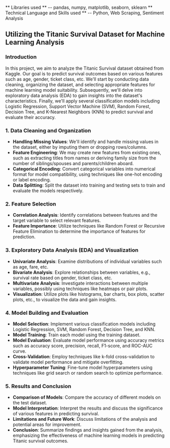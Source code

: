** Libraries used ** -- pandas, numpy, matplotlib, seaborn, sklearn
** Technical Language and Skills used ** -- Python, Web Scraping, Sentiment Analysis

## Utilizing the Titanic Survival Dataset for Machine Learning Analysis

### Introduction
In this project, we aim to analyze the Titanic Survival dataset obtained from Kaggle. Our goal is to predict survival outcomes based on various features such as age, gender, ticket class, etc. We'll start by conducting data cleaning, organizing the dataset, and selecting appropriate features for machine learning model suitability. Subsequently, we'll delve into exploratory data analysis (EDA) to gain insights into the dataset's characteristics. Finally, we'll apply several classification models including Logistic Regression, Support Vector Machine (SVM), Random Forest, Decision Tree, and K-Nearest Neighbors (KNN) to predict survival and evaluate their accuracy.

### 1. Data Cleaning and Organization
- **Handling Missing Values**: We'll identify and handle missing values in the dataset, either by imputing them or dropping rows/columns.
- **Feature Engineering**: We may create new features from existing ones, such as extracting titles from names or deriving family size from the number of siblings/spouses and parents/children aboard.
- **Categorical Encoding**: Convert categorical variables into numerical format for model compatibility, using techniques like one-hot encoding or label encoding.
- **Data Splitting**: Split the dataset into training and testing sets to train and evaluate the models respectively.

### 2. Feature Selection
- **Correlation Analysis**: Identify correlations between features and the target variable to select relevant features.
- **Feature Importance**: Utilize techniques like Random Forest or Recursive Feature Elimination to determine the importance of features for prediction.

### 3. Exploratory Data Analysis (EDA) and Visualization
- **Univariate Analysis**: Examine distributions of individual variables such as age, fare, etc.
- **Bivariate Analysis**: Explore relationships between variables, e.g., survival rate based on gender, ticket class, etc.
- **Multivariate Analysis**: Investigate interactions between multiple variables, possibly using techniques like heatmaps or pair plots.
- **Visualization**: Utilize plots like histograms, bar charts, box plots, scatter plots, etc., to visualize the data and gain insights.

### 4. Model Building and Evaluation
- **Model Selection**: Implement various classification models including Logistic Regression, SVM, Random Forest, Decision Tree, and KNN.
- **Model Training**: Train each model using the training dataset.
- **Model Evaluation**: Evaluate model performance using accuracy metrics such as accuracy score, precision, recall, F1-score, and ROC-AUC curve.
- **Cross-Validation**: Employ techniques like k-fold cross-validation to validate model performance and mitigate overfitting.
- **Hyperparameter Tuning**: Fine-tune model hyperparameters using techniques like grid search or random search to optimize performance.

### 5. Results and Conclusion
- **Comparison of Models**: Compare the accuracy of different models on the test dataset.
- **Model Interpretation**: Interpret the results and discuss the significance of various features in predicting survival.
- **Limitations and Future Work**: Discuss limitations of the analysis and potential areas for improvement.
- **Conclusion**: Summarize findings and insights gained from the analysis, emphasizing the effectiveness of machine learning models in predicting Titanic survival outcomes.
